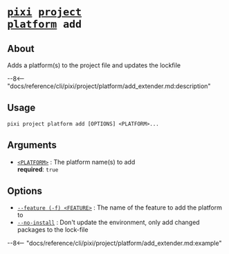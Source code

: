 <!--- This file is autogenerated. Do not edit manually! -->
# <code>[pixi](../../../pixi.md) [project](../../project.md) [platform](../platform.md) add</code>

## About
Adds a platform(s) to the project file and updates the lockfile

--8<-- "docs/reference/cli/pixi/project/platform/add_extender.md:description"

## Usage
```
pixi project platform add [OPTIONS] <PLATFORM>...
```

## Arguments
- <a id="arg-<PLATFORM>" href="#arg-<PLATFORM>">`<PLATFORM>`</a>
:  The platform name(s) to add
<br>**required**: `true`

## Options
- <a id="arg---feature" href="#arg---feature">`--feature (-f) <FEATURE>`</a>
:  The name of the feature to add the platform to
- <a id="arg---no-install" href="#arg---no-install">`--no-install`</a>
:  Don't update the environment, only add changed packages to the lock-file

--8<-- "docs/reference/cli/pixi/project/platform/add_extender.md:example"

